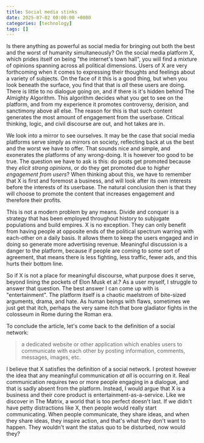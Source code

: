 ```yaml
---
title: Social media stinks
date: 2025-07-02 00:00:00 +0000
categories: [technology]
tags: []
---
```


Is there anything as powerful as social media for bringing out both the best and the worst of humanity simultaneously? On the social media platform X, which prides itself on being "the internet's town hall", you will find a mixture of opinions spanning across all political dimensions. Users of X are very forthcoming when it comes to expressing their thoughts and feelings about a variety of subjects. On the face of it this is a good thing, but when you look beneath the surface, you find that that is _all_ these users are doing. There is little to no dialogue going on, and if there is it's hidden behind The Almighty Algorithm. This algorithm decides what you get to see on the platform, and from my experience it promotes controversy, derision, and sanctimony above all else. The reason for this is that such content generates the most amount of engagement from the userbase. Critical thinking, logic, and civil discourse are out, and hot takes are in.

We look into a mirror to see ourselves. It may be the case that social media platforms serve simply as mirrors on society, reflecting back at us the best and the worst we have to offer. That sounds nice and simple, and exonerates the platforms of any wrong-doing. It is however too good to be true. The question we have to ask is this: do posts get promoted because they _elicit strong opinions_, or do they get promoted due to _higher engagement from users_? When thinking about this, we have to remember that X is first and foremost a business, and will look after its own interests before the interests of its userbase. The natural conclusion then is that they will choose to promote the content that increases engagement and therefore their profits.

This is not a modern problem by any means. Divide and conquer is a strategy that has been employed throughout history to subjugate populations and build empires. X is no exception. They can only benefit from having people at opposite ends of the political spectrum warring with each-other on a daily basis. It allows them to keep the users engaged and in doing so generate more advertising revenue. Meaningful discussion is a danger to the platform, because if people are coming to some sort of agreement, that means there is less fighting, less traffic, fewer ads, and this hurts their bottom line. 

So if X is not a place for meaningful discourse, what purpose does it serve, beyond lining the pockets of Elon Musk et al.? As a user myself, I struggle to answer that question. The best answer I can come up with is "entertainment". The platform itself is a chaotic maelstrom of bite-sized arguments, drama, and hate. As human beings with flaws, sometimes we just get that itch, perhaps the very same itch that bore gladiator fights in the colosseum in Rome during the Roman era.

To conclude the article, let's come back to the definition of a social network:
> a dedicated website or other application which enables users to communicate with each other by posting information, comments, messages, images, etc.

I believe that X satisfies the definition of a social network. I protest however the idea that any meaningful communication _at all_ is occurring on it. Real communication requires two or more people engaging in a dialogue, and that is sadly absent from the platform. Instead, I would argue that X is a business and their core product is entertainment-as-a-service. Like we discover in The Matrix, a world that is too perfect doesn't last. If we didn't have petty distractions like X, then people would really start communicating. When people communicate, they share ideas, and when they share ideas, they inspire action, and that's what they don't want to happen. They wouldn't want the status quo to be disturbed, now would they? 
